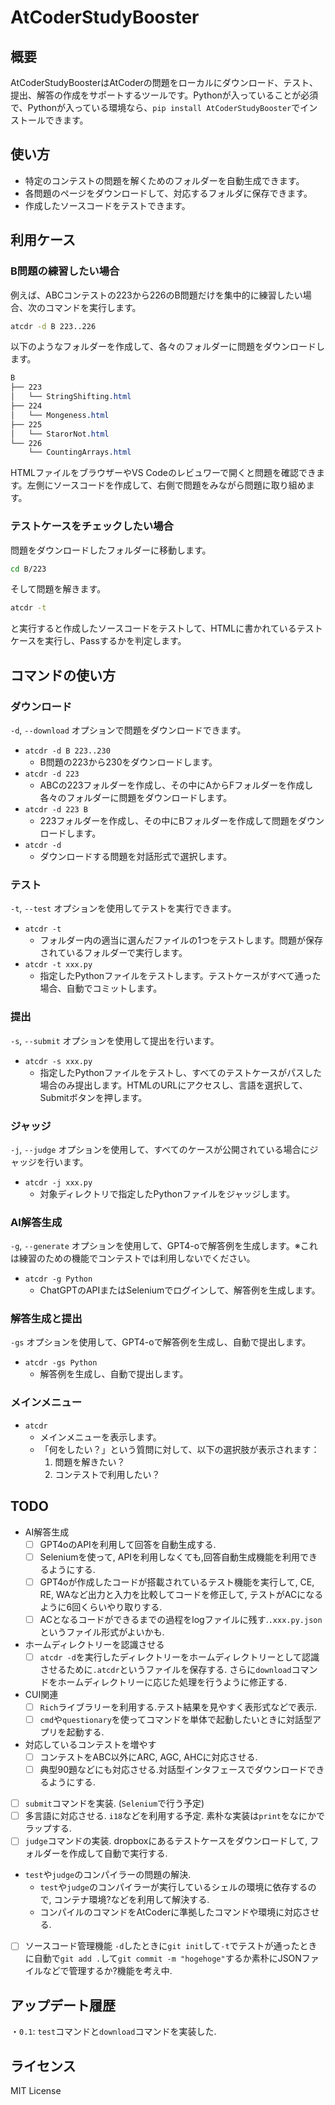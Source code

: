 # AtCoderStudyBooster

## 概要

AtCoderStudyBoosterはAtCoderの問題をローカルにダウンロード、テスト、提出、解答の作成をサポートするツールです。Pythonが入っていることが必須で、Pythonが入っている環境なら、`pip install AtCoderStudyBooster`でインストールできます。

## 使い方

- 特定のコンテストの問題を解くためのフォルダーを自動生成できます。
- 各問題のページをダウンロードして、対応するフォルダに保存できます。
- 作成したソースコードをテストできます。

## 利用ケース

### B問題の練習したい場合

例えば、ABCコンテストの223から226のB問題だけを集中的に練習したい場合、次のコマンドを実行します。

```sh
atcdr -d B 223..226
```

以下のようなフォルダーを作成して、各々のフォルダーに問題をダウンロードします。

```css
B
├── 223
│   └── StringShifting.html
├── 224
│   └── Mongeness.html
├── 225
│   └── StarorNot.html
└── 226
    └── CountingArrays.html
```

HTMLファイルをブラウザーやVS Codeのレビュワーで開くと問題を確認できます。左側にソースコードを作成して、右側で問題をみながら問題に取り組めます。

### テストケースをチェックしたい場合

問題をダウンロードしたフォルダーに移動します。

```sh
cd B/223
```

そして問題を解きます。

```sh
atcdr -t
```

と実行すると作成したソースコードをテストして、HTMLに書かれているテストケースを実行し、Passするかを判定します。

## コマンドの使い方

### ダウンロード

`-d`, `--download` オプションで問題をダウンロードできます。

- `atcdr -d B 223..230`
  - B問題の223から230をダウンロードします。
- `atcdr -d 223`
  - ABCの223フォルダーを作成し、その中にAからFフォルダーを作成し各々のフォルダーに問題をダウンロードします。
- `atcdr -d 223 B`
  - 223フォルダーを作成し、その中にBフォルダーを作成して問題をダウンロードします。
- `atcdr -d`
  - ダウンロードする問題を対話形式で選択します。

### テスト

`-t`, `--test` オプションを使用してテストを実行できます。

- `atcdr -t`
  - フォルダー内の適当に選んだファイルの1つをテストします。問題が保存されているフォルダーで実行します。
- `atcdr -t xxx.py`
  - 指定したPythonファイルをテストします。テストケースがすべて通った場合、自動でコミットします。

### 提出

`-s`, `--submit` オプションを使用して提出を行います。

- `atcdr -s xxx.py`
  - 指定したPythonファイルをテストし、すべてのテストケースがパスした場合のみ提出します。HTMLのURLにアクセスし、言語を選択して、Submitボタンを押します。

### ジャッジ

`-j`, `--judge` オプションを使用して、すべてのケースが公開されている場合にジャッジを行います。

- `atcdr -j xxx.py`
  - 対象ディレクトリで指定したPythonファイルをジャッジします。

### AI解答生成

`-g`, `--generate` オプションを使用して、GPT4-oで解答例を生成します。※これは練習のための機能でコンテストでは利用しないでください。

- `atcdr -g Python`
  - ChatGPTのAPIまたはSeleniumでログインして、解答例を生成します。

### 解答生成と提出

`-gs` オプションを使用して、GPT4-oで解答例を生成し、自動で提出します。

- `atcdr -gs Python`
  - 解答例を生成し、自動で提出します。

### メインメニュー

- `atcdr`
  - メインメニューを表示します。
  - 「何をしたい？」という質問に対して、以下の選択肢が表示されます：
    1. 問題を解きたい？
    2. コンテストで利用したい？

## TODO

- AI解答生成
  - [ ] GPT4oのAPIを利用して回答を自動生成する.
  - [ ] Seleniumを使って, APIを利用しなくても,回答自動生成機能を利用できるようにする.
  - [ ] GPT4oが作成したコードが搭載されているテスト機能を実行して, CE, RE, WAなど出力と入力を比較してコードを修正して, テストがACになるように6回くらいやり取りする.
  - [ ] ACとなるコードができるまでの過程をlogファイルに残す.`.xxx.py.json`というファイル形式がよいかも.
- ホームディレクトリーを認識させる
  - [ ] `atcdr -d`を実行したディレクトリーをホームディレクトリーとして認識させるために`.atcdr`というファイルを保存する. さらに`download`コマンドをホームディレクトリーに応じた処理を行うように修正する.
- CUI関連
  - [ ] `Rich`ライブラリーを利用する.テスト結果を見やすく表形式などで表示.
  - [ ] `cmd`や`questionary`を使ってコマンドを単体で起動したいときに対話型アプリを起動する.
- 対応しているコンテストを増やす
  - [ ] コンテストをABC以外にARC, AGC, AHCに対応させる.
  - [ ] 典型90題などにも対応させる.対話型インタフェースでダウンロードできるようにする.
- [ ] `submit`コマンドを実装. (`Selenium`で行う予定)
- [ ] 多言語に対応させる. `i18`などを利用する予定. 素朴な実装は`print`をなにかでラップする.
- [ ] `judge`コマンドの実装. dropboxにあるテストケースをダウンロードして, フォルダーを作成して自動で実行する.
- `test`や`judge`のコンパイラーの問題の解決.
  - `test`や`judge`のコンパイラーが実行しているシェルの環境に依存するので, コンテナ環境?などを利用して解決する.
  - コンパイルのコマンドをAtCoderに準拠したコマンドや環境に対応させる.
- [ ] ソースコード管理機能 `-d`したときに`git init`して`-t`でテストが通ったときに自動で`git add .`して`git commit -m "hogehoge"`するか素朴にJSONファイルなどで管理するか?機能を考え中.

## アップデート履歴

  ・`0.1`: `test`コマンドと`download`コマンドを実装した.

## ライセンス

MIT License
